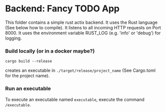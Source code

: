 # Backend: Fancy TODO App

This folder contains a simple rust actix backend. 
It uses the Rust language (See below how to compile).
It listens to all incoming HTTP requests on Port 8000.
It uses the environment variable RUST_LOG (e.g. 'info' or 'debug') for logging.

### Build locally (or in a docker maybe?)

```
cargo build --release
```
creates an executable in `./target/release/project_name` (See Cargo.toml for the project name).

### Run an executable

To execute an executable named `executable`, execute the command `/executable`.